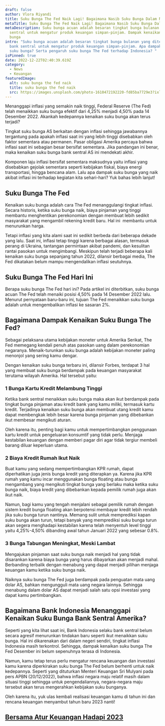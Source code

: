```yaml
---
draft: false
author: Vlora Riyandi
title: Suku Bunga The Fed Naik Lagi! Bagaimana Nasib Suku Bunga Dalam Negeri?
metaTitle: Suku Bunga The Fed Naik Lagi! Bagaimana Nasib Suku Bunga Dalam Negeri?
metaDescription: Suku bunga acuan adalah besaran tingkat bunga bulanan oleh bank
  sentral untuk mengatur produk keuangan simpan-pinjam. Dampak kenaikan suku
  bunga
intro: "Suku bunga acuan adalah besaran tingkat bunga bulanan yang ditetapkan
  bank sentral untuk mengatur produk keuangan simpan-pinjam. Apa dampak kenaikan
  suku bunga? Serta pengaruh suku bunga The Fed terhadap Indonesia? "
isPinned: true
date: 2022-12-22T02:40:39.619Z
category:
  - News
  - Keuangan
featuredImage:
  alt: suku bunga the fed naik
  title: suku bunga the fed naik
  src: https://images.unsplash.com/photo-1610472192220-fd85ba7729e3?ixlib=rb-4.0.3&ixid=MnwxMjA3fDB8MHxwaG90by1wYWdlfHx8fGVufDB8fHx8&auto=format&fit=crop&w=725&q=80
---
```

Menanggapi inflasi yang semakin naik tinggi, Federal Reserve (The Fed) telah menaikkan suku bunga efektif dari 4,25% menjadi 4,50% pada 14 Desember 2022. Akankah kedepannya kenaikan suku bunga akan terus terjadi? 

Tingkat suku bunga AS berkaitan dengan inflasi sehingga jawabannya tergantung pada apakah inflasi saat ini yang lebih tinggi disebabkan oleh faktor sementara atau permanen. Pasar obligasi Amerika percaya bahwa inflasi saat ini sebagian besar bersifat sementara. Jika pandangan ini benar, maka kenaikan suku bunga bank sentral AS ini mendekati akhir. 

Komponen laju inflasi bersifat sementara maksudnya yaitu inflasi yang disebabkan gejolak sementara seperti kebijakan fiskal, biaya energi transportasi, hingga bencana alam. Lalu apa dampak suku bunga yang naik akibat inflasi ini terhadap kegiatan kita sehari-hari? Yuk bahas lebih lanjut!

## Suku Bunga The Fed

Kenaikan suku bunga adalah cara The Fed menanggulangi tingkat inflasi. Secara historis, ketika suku bunga naik, biaya pinjaman yang tinggi membantu menghentikan perekonomian dengan membuat lebih sedikit masyarakat yang mengambil rekening kredit baru. Hal ini  membantu untuk menurunkan harga. 

Tetapi inflasi yang kita alami saat ini sedikit berbeda dari beberapa dekade yang lalu. Saat ini, inflasi tetap tinggi karena berbagai alasan, termasuk perang di Ukraina, tantangan permintaan akibat pandemi, dan kesulitan rantai pasokan untuk mengimbangi. Meskipun telah terjadi beberapa kali kenaikan suku bunga sepanjang tahun 2022, dilansir berbagai media, The Fed dikatakan belum mampu mengendalikan inflasi seutuhnya.

## Suku Bunga The Fed Hari Ini

Berapa suku bunga The Fed hari ini? Pada artikel ini diterbitkan, suku bunga acuan The Fed telah menaiki posisi 4,50% pada 14 Desember 2022 lalu. Menurut pernyataan baru-baru ini, tujuan The Fed menaikkan suku bunga adalah untuk mengembalikan inflasi ke sasaran 2%. 

## Bagaimana Dampak Kenaikan Suku Bunga The Fed?

Sebagai pelaksana utama kebijakan moneter untuk Amerika Serikat, The Fed memegang kendali penuh atas pasokan uang dalam perekonomian negaranya. Menaik-turunkan suku bunga adalah kebijakan moneter paling menonjol yang sering kamu dengar.

Dengan kenaikan suku bunga terbaru ini, dilansir Forbes, terdapat 3 hal yang membuat suku bunga berdampak pada keuangan masyarakat terutama wilayah Amerika. Hal tersebut yaitu:

### 1 Bunga Kartu Kredit Melambung Tinggi

Ketika bank sentral menaikkan suku bunga maka akan ikut berdampak pada tingkat bunga pinjaman atau kredit bank yang kamu miliki, termasuk kartu kredit. Terjadinya kenaikan suku bunga akan membuat utang kredit kamu dapat membengkak lebih besar karena bunga pinjaman yang dibebankan ikut membesar mengikuti aturan.

Oleh karena itu, penting bagi kamu untuk mempertimbangkan penggunaan kartu kredit untuk pengeluaran konsumtif yang tidak perlu. Menjaga kestabilan keuangan dengan memberi pagar diri agar tidak tergiur membeli barang diluar keperluan utama.

### 2 Biaya Kredit Rumah Ikut Naik

Buat kamu yang sedang mempertimbangkan KPR rumah, dapat diperhatikan juga jenis bunga kredit yang diterapkan ya. Karena jika KPR rumah yang kamu incar menggunakan bunga floating atau bunga mengambang yang mengikuti tingkat bunga yang berlaku maka ketika suku bunga naik, biaya kredit yang dibebankan kepada pemilik rumah juga akan ikut naik.

Namun, bagi kamu yang tengah menjalani sebagai pemilik rumah dengan sistem kredit bunga floating akan berpotensi membayar kredit lebih rendah jika suku bunga turun nantinya. Memang sulit untuk memprediksi kapan suku bunga akan turun, tetapi banyak yang memprediksi suku bunga turun akan segera menghadapi kestabilan karena telah menyentuh level tinggi yaitu 4,25%-4,50% dibanding awal tahun Januari 2022 yang sebesar 0.8%.

### 3 Bunga Tabungan Meningkat, Meski Lambat

Mengajukan pinjaman saat suku bunga naik menjadi hal yang tidak disarankan karena biaya bunga yang harus dibayarkan akan menjadi mahal. Berbanding terbalik dengan menabung yang dapat menjadi pilihan menjaga keuangan kamu ketika suku bunga naik.

Naiknya suku bunga The Fed juga berdampak pada penguatan mata uang dolar AS, bahkan mengungguli mata uang negara lainnya. Sehingga menabung dalam dolar AS dapat menjadi salah satu opsi investasi yang dapat kamu pertimbangkan.

## Bagaimana Bank Indonesia Menanggapi Kenaikan Suku Bunga Bank Sentral Amerika?

Seperti yang kita lihat saat ini, Bank Indonesia selaku bank sentral belum secara agresif menurunkan tindakan baru seperti ikut menaikkan suku bunga. Hal ini dikarenakan dari dalam negeri sendiri, tingkat inflasi Indonesia masih terkontrol. Sehingga, dampak kenaikan suku bunga The Fed Desember ini belum sepenuhnya terasa di Indonesia.

Namun, kamu tetap terus perlu mengatur rencana keuangan dan investasi kamu karena diperkirakan suku bunga The Fed belum berhenti untuk naik kedepannya. Seperti yang dituturkan Menteri Keuangan Sri Mulyani pada pers APBN (20/12/2022), bahwa inflasi negara maju relatif masih dalam situasi tinggi sehingga untuk pengendaliannya, negara-negara maju tersebut akan terus mengerahkan kebijakan suku bunganya. 

Oleh karena itu, yuk ulas kembali realisasi keuangan kamu di tahun ini dan rencana keuangan menyambut tahun baru 2023 nanti!

## [Bersama Atur Keuangan Hadapi 2023](https://app.landx.id/?utm_source=Organic+Page&utm_medium=Content+Blog&utm_campaign=BlogLandX&utm_id=Blog)